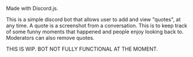 Made with Discord.js. 

This is a simple discord bot that allows user to add and view "quotes", at any time.
A quote is a screenshot from a conversation. This is to keep track of some funny moments that happened and people enjoy looking back to.
Moderators can also remove quotes.

THIS IS WIP. BOT NOT FULLY FUNCTIONAL AT THE MOMENT.
